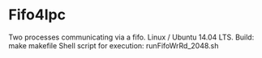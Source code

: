 # Fifo4Ipc
Two processes communicating via a fifo.
Linux / Ubuntu 14.04 LTS.
Build:  make makefile
Shell script for execution: runFifoWrRd_2048.sh
